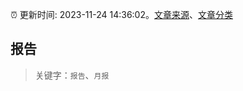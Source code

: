 :alarm_clock: 更新时间: 2023-11-24 14:36:02。[文章来源](/README.md)、[文章分类](/TAGS.md)

## 报告


> 关键字：`报告`、`月报`



